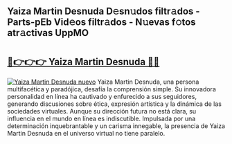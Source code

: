 ## Yaiza Martin Desnuda D𝚎sn𝚞dos filtr𝚊dos - Parts-pEb Vid𝚎os filtr𝚊dos - N𝚞evas f𝚘tos atr𝚊ctivas UppMO

# <h2><a href="http://mb9xln.tromn.icu/?c=Yaiza+Martin+Desnuda">🔗👉👉👉 Yaiza Martin Desnuda 🔗🔗</a></h2>

[![Yaiza Martin Desnuda nuevo](https://i.imgur.com/pEAQMta.gif)](http://mb9xln.tromn.icu/?c=Yaiza+Martin+Desnuda)
Yaiza Martin Desnuda, una persona multifacética y paradójica, desafía la comprensión simple. Su innovadora personalidad en línea ha cautivado y enfurecido a sus seguidores, generando discusiones sobre ética, expresión artística y la dinámica de las sociedades virtuales. Aunque su dirección futura no está clara, su influencia en el mundo en línea es indiscutible. Impulsada por una determinación inquebrantable y un carisma innegable, la presencia de Yaiza Martin Desnuda en el universo virtual no tiene paralelo.

